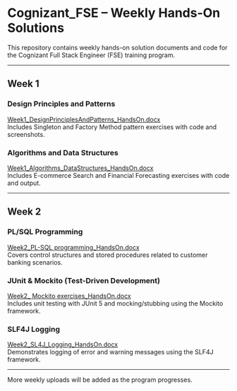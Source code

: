 # Cognizant_FSE – Weekly Hands-On Solutions

This repository contains weekly hands-on solution documents and code for the Cognizant Full Stack Engineer (FSE) training program.

---

## Week 1

### Design Principles and Patterns  
[Week1_DesignPrinciplesAndPatterns_HandsOn.docx](Week1_DesignPrinciplesAndPatterns/Week1_DesignPrinciplesAndPatterns_HandsOn.docx)  
Includes Singleton and Factory Method pattern exercises with code and screenshots.

### Algorithms and Data Structures  
[Week1_Algorithms_DataStructures_HandsOn.docx](Week1_Algorithms_DataStructures/Week1_Algorithms_DataStructures_HandsOn.docx)  
Includes E-commerce Search and Financial Forecasting exercises with code and output.

---

## Week 2

### PL/SQL Programming  
[Week2_PL-SQL programming_HandsOn.docx](Week2_PLSQL_HandsOn/Week2_PL-SQL%20programming_HandsOn.docx)  
Covers control structures and stored procedures related to customer banking scenarios.

### JUnit & Mockito (Test-Driven Development)  
[Week2_ Mockito exercises_HandsOn.docx](Week2_Mockito_HandsOn/Week2_%20Mockito%20exercises_HandsOn.docx)  
Includes unit testing with JUnit 5 and mocking/stubbing using the Mockito framework.

### SLF4J Logging  
[Week2_SL4J_Logging_HandsOn.docx](Week2_SLF4J_Logging_HandsOn/Week2_SL4J_Logging_HandsOn.docx)  
Demonstrates logging of error and warning messages using the SLF4J framework.

---

More weekly uploads will be added as the program progresses.
